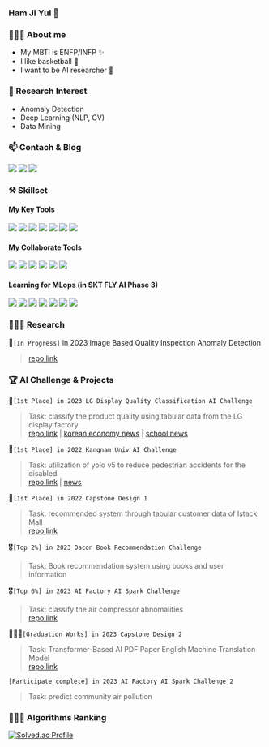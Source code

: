 ### Ham Ji Yul 👋
  
### 💁🏻‍♂️ About me
* My MBTI is ENFP/INFP ✨
* I like basketball 🏀
* I want to be AI researcher 🧪

### 🔎 Research Interest  
* Anomaly Detection
* Deep Learning (NLP, CV)
* Data Mining
  
### 📫 Contach & Blog
<a href="mailto:hramsm@naver.com"><img src="https://img.shields.io/badge/naver-03C75A?style=flat-square&logo=naver&logoColor=white&link=mailto:hramsm@naver.com"/></a> <a href="mailto:hramsm123@gmail.com"><img src="https://img.shields.io/badge/gmail-EA4335?style=flat-square&logo=gmail&logoColor=white&link=mailto:hramsm123@gmail.com"/></a> <a href="https://machine-learning-research.notion.site/ML-DL-Engineer-18d10d06532d4421bd26811afb348407"><img src="https://img.shields.io/badge/notion-000000?style=flat-square&logo=notion&logoColor=white&link=[hramsm@naver.com](https://machine-learning-research.notion.site/ML-DL-Engineer-18d10d06532d4421bd26811afb348407)"/></a>
  
### ⚒️ Skillset  
#### My Key Tools  
<img src="https://img.shields.io/badge/python-3776AB?style=flat-square&logo=python&logoColor=white"> <img src="https://img.shields.io/badge/pandas-150458?style=flat-square&logo=pandas&logoColor=white"> <img src="https://img.shields.io/badge/numpy-013243?style=flat-square&logo=numpy&logoColor=white"> <img src="https://img.shields.io/badge/mysql-4479A1?style=flat-square&logo=mysql&logoColor=white"> <img src="https://img.shields.io/badge/sklearn-F7931E?style=flat-square&logo=scikitlearn&logoColor=white"> <img src="https://img.shields.io/badge/pytorch-EE4C2C?style=flat-square&logo=pytorch&logoColor=white"> <img src="https://img.shields.io/badge/tensorflow-FF6F00?style=flat-square&logo=tensorflow&logoColor=white"><br>
#### My Collaborate Tools  
<img src="https://img.shields.io/badge/git-F05032?style=flat-square&logo=git&logoColor=white"> <img src="https://img.shields.io/badge/figma-F24E1E?style=flat-square&logo=figma&logoColor=white"> <img src="https://img.shields.io/badge/slack-4A154B?style=flat-square&logo=slack&logoColor=white"> <img src="https://img.shields.io/badge/googlemeet-00897B?style=flat-square&logo=googlemeet&logoColor=white"> <img src="https://img.shields.io/badge/discord-5865F2?style=flat-square&logo=discord&logoColor=white"> <img src="https://img.shields.io/badge/zoom-2D8CFF?style=flat-square&logo=zoom&logoColor=white"><br>
#### Learning for MLops (in SKT FLY AI Phase 3)  
<img src="https://img.shields.io/badge/docker-2496ED?style=flat-square&logo=docker&logoColor=white"> <img src="https://img.shields.io/badge/kubernetes-326CE5?style=flat-square&logo=kubernetes&logoColor=white"> <img src="https://img.shields.io/badge/githubactions-2088FF?style=flat-square&logo=githubactions&logoColor=white"> <img src="https://img.shields.io/badge/jenkins-D24939?style=flat-square&logo=jenkins&logoColor=white"> <img src="https://img.shields.io/badge/amazonaws-232F3E?style=flat-square&logo=amazonaws&logoColor=white"> <img src="https://img.shields.io/badge/microsoftazure-0078D4?style=flat-square&logo=microsoftazure&logoColor=white"> <img src="https://img.shields.io/badge/ubuntu-E95420?style=flat-square&logo=ubuntu&logoColor=white"><br> 

### 👨🏻‍🔬 Research  
🧪`[In Progress]` in 2023 Image Based Quality Inspection Anomaly Detection
>[repo link](https://github.com/YUL-git/memae-anomaly-detection)
  
### 🏆 AI Challenge & Projects  
🥇`[1st Place] in 2023 LG Display Quality Classification AI Challenge`  
>Task: classify the product quality using tabular data from the LG display factory  
>[repo link](https://github.com/YUL-git/2023-LG-DISPLAY-Quality-Classification-1st-place-Solution) | [korean economy news](https://www.hankyung.com/it/article/202304071562g) | [school news](https://web.kangnam.ac.kr/menu/board/info/91e87af8a39d7468a705e907abd020d5.do?encMenuSeq=f27334797be7f56644db09015634bf5b&encMenuBoardSeq=4f29b32e9c7ad0830c87df51e8e3ffdc)

🥇`[1st Place] in 2022 Kangnam Univ AI Challenge`  
>Task: utilization of yolo v5 to reduce pedestrian accidents for the disabled  
>[repo link](https://github.com/YUL-git/2022_probono_object_detection_by_yolov5_1st_place_solution) | [news](https://ace.kangnam.ac.kr/menu/board/info/f3a3bfbbc5715e4180657f71177d8bcf.do?scrtWrtiYn=false&encMenuSeq=5a1dc776d71dae825ed365be75187a1e&encMenuBoardSeq=d5e08d8b9aee4051aecbcd81986670b8)

🥇`[1st Place] in 2022 Capstone Design 1`
>Task: recommended system through tabular customer data of Istack Mall  
>[repo link](https://github.com/YUL-git/Python-Recommandation)

🎖️`[Top 2%] in 2023 Dacon Book Recommendation Challenge`
>Task: Book recommendation system using books and user information  

🎖️`[Top 6%] in 2023 AI Factory AI Spark Challenge`  
>Task: classify the air compressor abnomalities  
>[repo link](https://github.com/YUL-git/2023_AI_Factory_Outlier_Detection_Air_Compressor_faults_Top_6_Solution)  
  
👨🏻‍🎓`[Graduation Works] in 2023 Capstone Design 2`  
>Task: Transformer-Based AI PDF Paper English Machine Translation Model  
>[repo link](https://github.com/YUL-git/2023_Capstone_Design_Graduate_Work/blob/main/README.md)  
   
`[Participate complete] in 2023 AI Factory AI Spark Challenge_2`  
>Task: predict community air pollution
  
### 👨🏻‍💻 Algorithms Ranking  
[![Solved.ac Profile](http://mazassumnida.wtf/api/v2/generate_badge?boj=hramsm)](https://solved.ac/hramsm/)
